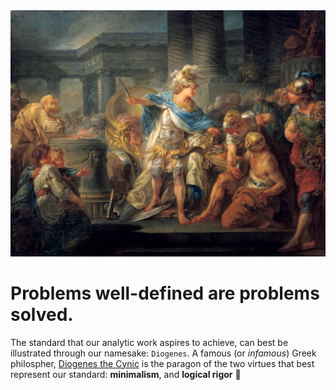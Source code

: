<a href='https://en.wikipedia.org/wiki/Gordian_Knot#'>
  <img alt='Alexander the Great cuts the Gordian Knot' src='https://raw.githubusercontent.com/DiogenesAnalytics/diogenesanalytics.github.io/master/assets/images/Alexander_cuts_the_Gordian_Knot.221k.75.webp'>
</a>
<h1>
  Problems well-defined are problems solved.
</h1>

The standard that our analytic work aspires to achieve, can best be illustrated through our namesake: `Diogenes`. A famous (or _infamous_) Greek philospher,
[Diogenes the Cynic](https://en.wikipedia.org/wiki/Diogenes) is the paragon of the two virtues that best represent our standard: **minimalism**, and **logical rigor** :game_die:

<!---
DiogenesAnalytics/DiogenesAnalytics is a ✨ special ✨ repository because its `README.md` (this file) appears on your GitHub profile.
You can click the Preview link to take a look at your changes.
--->
